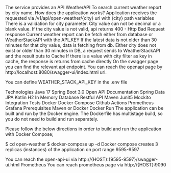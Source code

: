 The service provides an API
WeatherAPI
To search current weather report by city name.
How does the application works?
Application receives the requested via /v1/api/open-weather/{city} url with {city} path variables
There is a validation for city parameter. City value can not be decimal or a blank value.
If the city value is not valid, api returns 400 - Http Bad Request response
Current weather report can be fetch either from database or WeatherStackAPI with the API_KEY
If the latest data is not older than 30 minutes for that city value, data is fetching from db.
Either city does not exist or older than 30 minutes in DB, a request sends to WeatherStackAPI and the result puts to Cache
If there is a value with city filter as key in cache, the response is returns from cache directly
On the swagger page you can find the relevant api endpoint. You can reach the openapi page by http://localhost:8080/swagger-ui/index.html url.

You can define WEATHER_STACK_API_KEY in the .env file

Technologies
Java 17
Spring Boot 3.0
Open API Documentation
Spring Data JPA
Kotlin
H2 In Memory Database
Restful API
Maven
Junit5
Mockito
Integration Tests
Docker
Docker Compose
Github Actions
Prometheus
Grafana
Prerequisites
Maven or Docker
Docker Run
The application can be built and run by the Docker engine. The Dockerfile has multistage build, so you do not need to build and run separately.

Please follow the below directions in order to build and run the application with Docker Compose;

$ cd open-weather
$ docker-compose up -d
Docker compose creates 3 replicas (instances) of the application on port range 9595-9597

You can reach the open-api-ui via http://{HOST}:{9595-9597}/swagger-ui.html
Prometheus
You can reach prometheus page via http://{HOST}:9090

